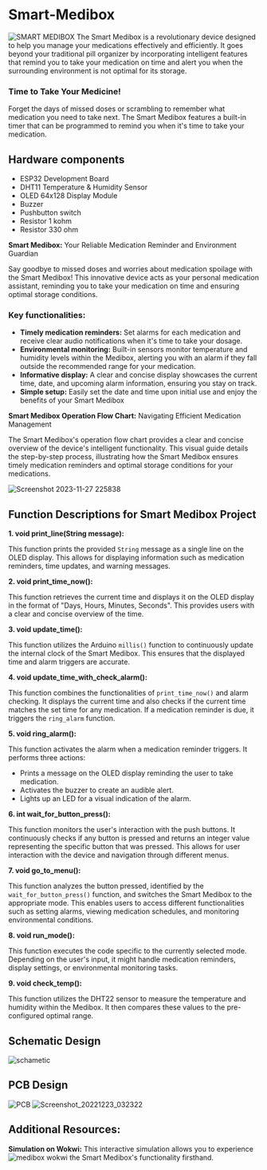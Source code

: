 # Smart-Medibox
![SMART MEDIBOX](https://github.com/Shathira-Lakdilu/Smart-Medibox/assets/127112210/4fbc4f7f-0759-4643-ad55-3a0be6399715)
The Smart Medibox is a revolutionary device designed to help you manage your medications effectively and efficiently. It goes beyond your traditional pill organizer by incorporating intelligent features that remind you to take your medication on time and alert you when the surrounding environment is not optimal for its storage.

### Time to Take Your Medicine!

Forget the days of missed doses or scrambling to remember what medication you need to take next. The Smart Medibox features a built-in timer that can be programmed to remind you when it's time to take your medication.

## Hardware components

- ESP32 Development Board
- DHT11 Temperature & Humidity Sensor
- OLED 64x128 Display Module
- Buzzer
- Pushbutton switch 
- Resistor 1 kohm
- Resistor 330 ohm

 **Smart Medibox:** Your Reliable Medication Reminder and Environment Guardian

Say goodbye to missed doses and worries about medication spoilage with the Smart Medibox! This innovative device acts as your personal medication assistant, reminding you to take your medication on time and ensuring optimal storage conditions.

### Key functionalities:
-   **Timely medication reminders:** Set alarms for each medication and receive clear audio notifications when it's time to take your dosage.
-   **Environmental monitoring:** Built-in sensors monitor temperature and humidity levels within the Medibox, alerting you with an alarm if they fall outside the recommended range for your medication.
-   **Informative display:** A clear and concise display showcases the current time, date, and upcoming alarm information, ensuring you stay on track.
-   **Simple setup:** Easily set the date and time upon initial use and enjoy the benefits of your Smart Medibox

**Smart Medibox Operation Flow Chart:** Navigating Efficient Medication Management

The Smart Medibox's operation flow chart provides a clear and concise overview of the device's intelligent functionality. This visual guide details the step-by-step process, illustrating how the Smart Medibox ensures timely medication reminders and optimal storage conditions for your medications.

![Screenshot 2023-11-27 225838](https://github.com/Shathira-Lakdilu/Smart-Medibox/assets/127112210/f5810caa-c3a4-437d-8723-68780df07c4c)

## Function Descriptions for Smart Medibox Project

**1. void print_line(String message):**

This function prints the provided `String` message as a single line on the OLED display. This allows for displaying information such as medication reminders, time updates, and warning messages.

**2. void print_time_now():**

This function retrieves the current time and displays it on the OLED display in the format of "Days, Hours, Minutes, Seconds". This provides users with a clear and concise overview of the time.

**3. void update_time():**

This function utilizes the Arduino `millis()` function to continuously update the internal clock of the Smart Medibox. This ensures that the displayed time and alarm triggers are accurate.

**4. void update_time_with_check_alarm():**

This function combines the functionalities of `print_time_now()` and alarm checking. It displays the current time and also checks if the current time matches the set time for any medication. If a medication reminder is due, it triggers the `ring_alarm` function.

**5. void ring_alarm():**

This function activates the alarm when a medication reminder triggers. It performs three actions:

-   Prints a message on the OLED display reminding the user to take medication.
-   Activates the buzzer to create an audible alert.
-   Lights up an LED for a visual indication of the alarm.

**6. int wait_for_button_press():**

This function monitors the user's interaction with the push buttons. It continuously checks if any button is pressed and returns an integer value representing the specific button that was pressed. This allows for user interaction with the device and navigation through different menus.

**7. void go_to_menu():**

This function analyzes the button pressed, identified by the `wait_for_button_press()` function, and switches the Smart Medibox to the appropriate mode. This enables users to access different functionalities such as setting alarms, viewing medication schedules, and monitoring environmental conditions.

**8. void run_mode():**

This function executes the code specific to the currently selected mode. Depending on the user's input, it might handle medication reminders, display settings, or environmental monitoring tasks.

**9. void check_temp():**

This function utilizes the DHT22 sensor to measure the temperature and humidity within the Medibox. It then compares these values to the pre-configured optimal range.

## Schematic Design
![schametic](https://github.com/Shathira-Lakdilu/Smart-Medibox/assets/127112210/23a7e37f-f73f-4b3b-a19d-eb8731b10c8d)

## PCB Design
![PCB](https://github.com/Shathira-Lakdilu/Smart-Medibox/assets/127112210/e9ee38d6-f2cb-46ad-b106-abe445b0bb70)
![Screenshot_20221223_032322](https://github.com/Shathira-Lakdilu/Smart-Medibox/assets/127112210/afdd79af-faef-4477-9959-998ec7e6dfbd)

## Additional Resources:
**Simulation on Wokwi:**  This interactive simulation allows you to experience 
![medibox wokwi](https://github.com/Shathira-Lakdilu/Smart-Medibox/assets/127112210/e85d6681-5624-4e87-9544-d817fd7cbf44)
the Smart Medibox's functionality firsthand.


